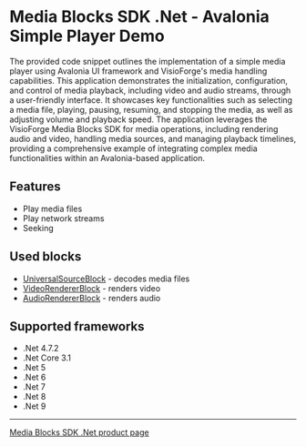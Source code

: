# Media Blocks SDK .Net - Avalonia Simple Player Demo

The provided code snippet outlines the implementation of a simple media player using Avalonia UI framework and VisioForge's media handling capabilities. This application demonstrates the initialization, configuration, and control of media playback, including video and audio streams, through a user-friendly interface. It showcases key functionalities such as selecting a media file, playing, pausing, resuming, and stopping the media, as well as adjusting volume and playback speed. The application leverages the VisioForge Media Blocks SDK for media operations, including rendering audio and video, handling media sources, and managing playback timelines, providing a comprehensive example of integrating complex media functionalities within an Avalonia-based application.

## Features

- Play media files
- Play network streams
- Seeking

## Used blocks

- [UniversalSourceBlock](https://www.visioforge.com/help/docs/dotnet/mediablocks/Sources/UniversalSourceBlock/) - decodes media files
- [VideoRendererBlock](https://www.visioforge.com/help/docs/dotnet/mediablocks/VideoRendering/) - renders video
- [AudioRendererBlock](https://www.visioforge.com/help/docs/dotnet/mediablocks/AudioRendering/) - renders audio

## Supported frameworks

- .Net 4.7.2
- .Net Core 3.1
- .Net 5
- .Net 6
- .Net 7
- .Net 8
- .Net 9

---

[Media Blocks SDK .Net product page](https://www.visioforge.com/media-blocks-sdk)
